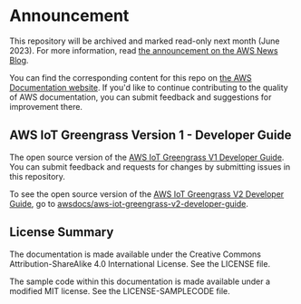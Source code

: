 # Announcement

This repository will be archived and marked read-only next month (June 2023). For more information, read [the announcement on the AWS News Blog](https://aws.amazon.com/blogs/aws/retiring-the-aws-documentation-on-github/).

You can find the corresponding content for this repo on [the AWS Documentation website](https://docs.aws.amazon.com/greengrass/v1/developerguide). If you'd like to continue contributing to the quality of AWS documentation, you can submit feedback and suggestions for improvement there.

## AWS IoT Greengrass Version 1 - Developer Guide

The open source version of the [AWS IoT Greengrass V1 Developer Guide](https://docs.aws.amazon.com/greengrass/latest/developerguide/what-is-gg.html). You can submit feedback and requests for changes by submitting issues in this repository.

To see the open source version of the [AWS IoT Greengrass V2 Developer Guide](https://docs.aws.amazon.com/greengrass/v2/developerguide/what-is-iot-greengrass.html), go to [awsdocs/aws-iot-greengrass-v2-developer-guide](https://github.com/awsdocs/aws-iot-greengrass-v2-developer-guide).

## License Summary

The documentation is made available under the Creative Commons Attribution-ShareAlike 4.0 International License. See the LICENSE file.

The sample code within this documentation is made available under a modified MIT license. See the LICENSE-SAMPLECODE file.
